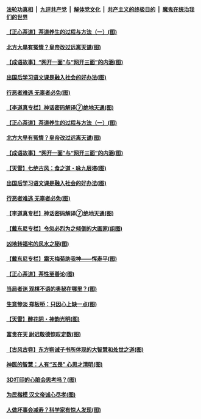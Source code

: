 

####  [法轮功真相](../../../../basic/blob/master/README.md?t=06152102) &nbsp;|&nbsp; [九评共产党](../../../../9ping.md/blob/master/README.md?t=06152102) &nbsp;|&nbsp; [解体党文化](../../../../jtdwh.md/blob/master/README.md?t=06152102)  &nbsp;|&nbsp; [共产主义的终极目的](../../../../gczydzjmd.md/blob/master/README.md?t=06152102) &nbsp;|&nbsp; [魔鬼在统治我们的世界](../../../../mgztzwmdsj.md/blob/master/README.md?t=06152102) 

#### [【正心茶道】茶道养生的过程与方法（一）(图)](../pages/p7/936187.md?t=06152102) 

#### [北方大旱有冤情？皇帝改过远离天谴(图)](../pages/p7/936431.md?t=06152102) 

#### [【成语故事】“网开一面”与“网开三面”的内涵(图)](../pages/p7/936380.md?t=06152102) 

#### [出国后学习语文课是融入社会的好办法(图)](../pages/p7/936295.md?t=06152102) 

#### [行恶者难逃 无辜者必免(图)](../pages/p7/936352.md?t=06152102) 

#### [【李道真专栏】神话密码解译⑦绝地天通(图)](../pages/p7/936293.md?t=06152102) 

#### [【正心茶道】茶道养生的过程与方法（一）(图)](../pages/p7/936187.md?t=06152102) 

#### [北方大旱有冤情？皇帝改过远离天谴(图)](../pages/p7/936431.md?t=06152102) 

#### [【成语故事】“网开一面”与“网开三面”的内涵(图)](../pages/p7/936380.md?t=06152102) 

#### [【天雪】七绝古风：食之道・咏九层塔(图)](../pages/p7/936203.md?t=06152102) 

#### [出国后学习语文课是融入社会的好办法(图)](../pages/p7/936295.md?t=06152102) 

#### [行恶者难逃 无辜者必免(图)](../pages/p7/936352.md?t=06152102) 

#### [【李道真专栏】神话密码解译⑦绝地天通(图)](../pages/p7/936293.md?t=06152102) 

#### [【戴东尼专栏】令忽必烈为之倾倒的大画家(组图)](../pages/p7/935659.md?t=06152102) 

#### [凶地转福宅的风水之秘(图)](../pages/p7/936294.md?t=06152102) 

#### [【戴东尼专栏】霜天梅菊助我神——恽寿平(图)](../pages/p7/933276.md?t=06152102) 

#### [【正心茶道】茶性至善论(图)](../pages/p7/936186.md?t=06152102) 

#### [当局者迷 观棋不语的奥秘在哪里？(图)](../pages/p7/935597.md?t=06152102) 

#### [生意惨淡 郑板桥：只因心上缺一点(图)](../pages/p7/936117.md?t=06152102) 

#### [【天雪】醉花阴・神韵光明(图)](../pages/p7/935997.md?t=06152102) 

#### [富贵在天 尉迟敬德惊叹定数(图)](../pages/p7/935684.md?t=06152102) 

#### [【古风古卷】东方朔诫子书所体现的大智慧和处世之道(图)](../pages/p7/936042.md?t=06152102) 

#### [神医的智慧：人有“五畏” 心思才清明(图)](../pages/p7/936001.md?t=06152102) 

#### [3D打印的心脏会思考吗？(图)](../pages/p7/935595.md?t=06152102) 

#### [为民楷模 汉文帝诚心尽孝(图)](../pages/p7/935680.md?t=06152102) 

#### [人做坏事会减寿？科学家有惊人发现(图)](../pages/p7/935968.md?t=06152102) 

